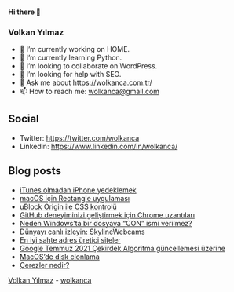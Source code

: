 #### Hi there 👋

### Volkan Yılmaz

- 🔭 I’m currently working on HOME.
- 🌱 I’m currently learning Python.
- 👯 I’m looking to collaborate on WordPress.
- 🤔 I’m looking for help with SEO.
- 💬 Ask me about https://wolkanca.com.tr/
- 📫 How to reach me: wolkanca@gmail.com

## Social
- Twitter: https://twitter.com/wolkanca
- Linkedin: https://www.linkedin.com/in/wolkanca/



## Blog posts
<!-- BLOG-POST-LIST:START -->
- [iTunes olmadan iPhone yedeklemek](https://wolkanca.com.tr/itunes-olmadan-iphone-yedeklemek/)
- [macOS için Rectangle uygulaması](https://wolkanca.com.tr/macos-icin-rectangle-uygulamasi/)
- [uBlock Origin ile CSS kontrolü](https://wolkanca.com.tr/ublock-origin-ile-css-kontrolu/)
- [GitHub deneyiminizi geliştirmek için Chrome uzantıları](https://wolkanca.com.tr/github-deneyiminizi-gelistirmek-icin-chrome-uzantilari/)
- [Neden Windows’ta bir dosyaya “CON” ismi verilmez?](https://wolkanca.com.tr/neden-windowsta-bir-dosyaya-con-ismi-verilmez/)
- [Dünyayı canlı izleyin: SkylineWebcams](https://wolkanca.com.tr/dunyayi-canli-izleyin-skylinewebcams/)
- [En iyi sahte adres üretici siteler](https://wolkanca.com.tr/en-iyi-sahte-adres-uretici-siteler/)
- [Google Temmuz 2021 Çekirdek Algoritma güncellemesi üzerine](https://wolkanca.com.tr/google-temmuz-2021-cekirdek-algoritma-guncellemesi-uzerine/)
- [MacOS’de disk clonlama](https://wolkanca.com.tr/macosde-disk-clonlama/)
- [Çerezler nedir?](https://wolkanca.com.tr/cerezler-nedir/)
<!-- BLOG-POST-LIST:END -->


[Volkan Yılmaz](https://volkanyilmaz.com.tr/) - [wolkanca](https://wolkanca.com.tr/)
